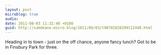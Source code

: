 ```yaml
---
layout: post
microblog: true
audio: 
date: 2011-08-03 11:32:40 +0100
guid: http://samdeane.micro.blog/2011/08/03/t98702820299112448.html
---
```

Heading in to town - just on the off chance, anyone fancy lunch? Got to be in Finsbury Park for three.
